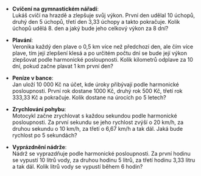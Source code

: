 - **Cvičení na gymnastickém nářadí**:  
    Lukáš cvičí na hrazdě a zlepšuje svůj výkon. První den udělal 10 úchopů, druhý den 5 úchopů, třetí den 3,33 úchopy a takto pokračuje. Kolik úchopů udělá 8. den a jaký bude jeho celkový výkon za 8 dní?
    
- **Plavání**:  
    Veronika každý den plave o 0,5 km více než předchozí den, ale čím více plave, tím její zlepšení klesá a po určitém počtu dní se bude její výkon zlepšovat podle harmonické posloupnosti. Kolik kilometrů odplave za 10 dní, pokud začne plavat 1 km první den?
    
- **Peníze v bance**:  
    Jan uloží 10 000 Kč na účet, kde úroky přibývají podle harmonické posloupnosti. První rok dostane 1000 Kč, druhý rok 500 Kč, třetí rok 333,33 Kč a pokračuje. Kolik dostane na úrocích po 5 letech?
    
- **Zrychlování pohybu**:  
    Motocykl začne zrychlovat s každou sekundou podle harmonické posloupnosti. Za první sekundu se jeho rychlost zvýší o 20 km/h, za druhou sekundu o 10 km/h, za třetí o 6,67 km/h a tak dál. Jaká bude rychlost po 5 sekundách?
    
- **Vyprázdnění nádrže**:  
    Nádrž se vyprazdňuje podle harmonické posloupnosti. Za první hodinu se vypustí 10 litrů vody, za druhou hodinu 5 litrů, za třetí hodinu 3,33 litru a tak dál. Kolik litrů vody se vypustí během 6 hodin?